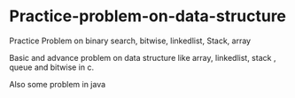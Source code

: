 # Practice-problem-on-data-structure
Practice Problem on binary search, bitwise, linkedlist, Stack, array

Basic and advance problem on data structure like array, linkedlist, stack , queue and bitwise in c.

Also some problem in java 
